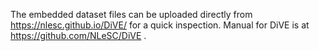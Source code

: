 The embedded dataset files can be uploaded directly from https://nlesc.github.io/DiVE/ for a quick inspection.
Manual for DiVE is at https://github.com/NLeSC/DiVE . 
